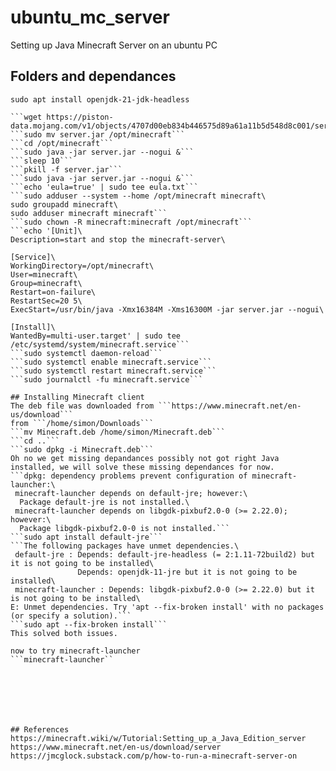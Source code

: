 # ubuntu_mc_server
Setting up Java Minecraft Server on an ubuntu PC
## Folders and dependances
```sudo apt install openjdk-21-jdk-headless```
```sudo mkdir /opt/minecraft'''
```wget https://piston-data.mojang.com/v1/objects/4707d00eb834b446575d89a61a11b5d548d8c001/server.jar```
```sudo mv server.jar /opt/minecraft```
```cd /opt/minecraft```
```sudo java -jar server.jar --nogui &```
```sleep 10```
```pkill -f server.jar```
```sudo java -jar server.jar --nogui &```
```echo 'eula=true' | sudo tee eula.txt```
```sudo adduser --system --home /opt/minecraft minecraft\
sudo groupadd minecraft\
sudo adduser minecraft minecraft```
```sudo chown -R minecraft:minecraft /opt/minecraft```
```echo '[Unit]\
Description=start and stop the minecraft-server\

[Service]\
WorkingDirectory=/opt/minecraft\
User=minecraft\
Group=minecraft\
Restart=on-failure\
RestartSec=20 5\
ExecStart=/usr/bin/java -Xmx16384M -Xms16300M -jar server.jar --nogui\

[Install]\
WantedBy=multi-user.target' | sudo tee /etc/systemd/system/minecraft.service```
```sudo systemctl daemon-reload```
```sudo systemctl enable minecraft.service```
```sudo systemctl restart minecraft.service```
```sudo journalctl -fu minecraft.service```

## Installing Minecraft client
The deb file was downloaded from ```https://www.minecraft.net/en-us/download```
from ```/home/simon/Downloads```
```mv Minecraft.deb /home/simon/Minecraft.deb```
```cd ..```
```sudo dpkg -i Minecraft.deb```
Oh no we get missing depandances possibly not got right Java installed, we will solve these missing dependances for now.
```dpkg: dependency problems prevent configuration of minecraft-launcher:\
 minecraft-launcher depends on default-jre; however:\
  Package default-jre is not installed.\
 minecraft-launcher depends on libgdk-pixbuf2.0-0 (>= 2.22.0); however:\
  Package libgdk-pixbuf2.0-0 is not installed.```
```sudo apt install default-jre```
```The following packages have unmet dependencies.\
 default-jre : Depends: default-jre-headless (= 2:1.11-72build2) but it is not going to be installed\
               Depends: openjdk-11-jre but it is not going to be installed\
 minecraft-launcher : Depends: libgdk-pixbuf2.0-0 (>= 2.22.0) but it is not going to be installed\
E: Unmet dependencies. Try 'apt --fix-broken install' with no packages (or specify a solution).```
```sudo apt --fix-broken install```
This solved both issues.

now to try minecraft-launcher
```minecraft-launcher``







## References 
https://minecraft.wiki/w/Tutorial:Setting_up_a_Java_Edition_server
https://www.minecraft.net/en-us/download/server
https://jmcglock.substack.com/p/how-to-run-a-minecraft-server-on
